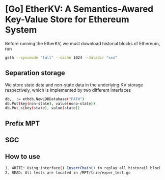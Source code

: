 # [Go] EtherKV: A Semantics-Awared Key-Value Store for Ethereum System

Before running the EtherKV, we must download historial blocks of Ethereum, run

```bash
geth --syncmode "full" --cache 1024 --datadir "xxx"
```

## Separation storage

We store state data and non-state data in the underlying KV storage respectively, which is implemented by two different interfaces

```bash
db,_ := ethdb.NewLDBDatabase("PATH")
db.Put(key(non-state), value(nono-state))
db.Put_s(key(state), value(state))
```
## Prefix MPT

## SGC

## How to use

```bash
1. WRITE: Using interface() InsertChain() to replay all historail blocks
2. READ: All tests are located in /MPT/trie/exper_test.go
```
